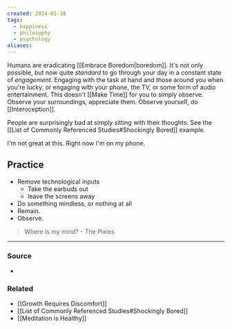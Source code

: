 ```yaml
---
created: 2024-01-18
tags:
  - happiness
  - philosophy
  - psychology
aliases:
---
```

Humans are eradicating [[Embrace Boredom|boredom]]. It's not only possible, but now quite *standard* to go through your day in a constant state of *engagement*. Engaging with the task at hand and those around you when you're lucky, or engaging with your phone, the TV, or some form of audio entertainment. This doesn't [[Make Time]] for you to simply observe. Observe your surroundings, appreciate them. Observe yourself, do [[Interoception]]. 

People are surprisingly bad at simply sitting with their thoughts. See the [[List of Commonly Referenced Studies#Shockingly Bored]] example.

I'm not great at this. Right now I'm on my phone. 

## Practice
- Remove technological inputs
	- Take the earbuds out
	- leave the screens away
- Do something mindless, or nothing at all
- Remain.
- Observe.

> Where is my mind? - The Pixies

---
### Source
- 

### Related
- [[Growth Requires Discomfort]]
- [[List of Commonly Referenced Studies#Shockingly Bored]]
- [[Meditation is Healthy]]